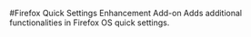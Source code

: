 #Firefox Quick Settings Enhancement Add-on
Adds additional functionalities in Firefox OS quick settings.